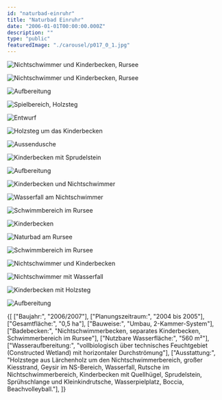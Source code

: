 ```yaml
---
id: "naturbad-einruhr"
title: "Naturbad Einruhr"
date: "2006-01-01T00:00:00.000Z"
description: ""
type: "public"
featuredImage: "./carousel/p017_0_1.jpg"
---
```


<Carousel>
<CarouselImage description="Nichtschwimmer und Kinderbecken, Rursee">

![Nichtschwimmer und Kinderbecken, Rursee](./carousel/p017_0_1.jpg)

</CarouselImage>
<CarouselImage description="Nichtschwimmer und Kinderbecken, Rursee">

![Nichtschwimmer und Kinderbecken, Rursee](./carousel/p017_0_2.jpg)

</CarouselImage>
<CarouselImage description="Aufbereitung">

![Aufbereitung](./carousel/p017_0_3.jpg)

</CarouselImage>
<CarouselImage description="Spielbereich, Holzsteg">

![Spielbereich, Holzsteg](./carousel/p017_0_4.jpg)

</CarouselImage>
<CarouselImage description="Entwurf">

![Entwurf](./carousel/p017_0_5.jpg)

</CarouselImage>
<CarouselImage description="Holzsteg um das Kinderbecken">

![Holzsteg um das Kinderbecken](./carousel/p017_0_6.jpg)

</CarouselImage>
<CarouselImage description="Aussendusche">

![Aussendusche](./carousel/p017_0_7.jpg)

</CarouselImage>
<CarouselImage description="Kinderbecken mit Sprudelstein">

![Kinderbecken mit Sprudelstein](./carousel/p017_0_8.jpg)

</CarouselImage>
<CarouselImage description="Aufbereitung">

![Aufbereitung](./carousel/p017_0_9.jpg)

</CarouselImage>
<CarouselImage description="Kinderbecken und Nichtschwimmer">

![Kinderbecken und Nichtschwimmer](./carousel/p017_0_10.jpg)

</CarouselImage>
<CarouselImage description="Wasserfall am Nichtschwimmer">

![Wasserfall am Nichtschwimmer](./carousel/p017_0_11.jpg)

</CarouselImage>
<CarouselImage description="Schwimmbereich im Rursee">

![Schwimmbereich im Rursee](./carousel/p017_0_12.jpg)

</CarouselImage>
<CarouselImage description="Kinderbecken">

![Kinderbecken](./carousel/p017_0_13.jpg)

</CarouselImage>
<CarouselImage description="Naturbad am Rursee">

![Naturbad am Rursee](./carousel/p017_0_14.jpg)

</CarouselImage>
<CarouselImage description="Schwimmbereich im Rursee">

![Schwimmbereich im Rursee](./carousel/p017_0_15.jpg)

</CarouselImage>
<CarouselImage description="Nichtschwimmer und Kinderbecken">

![Nichtschwimmer und Kinderbecken](./carousel/p017_0_16.jpg)

</CarouselImage>
<CarouselImage description="Nichtschwimmer mit Wasserfall">

![Nichtschwimmer mit Wasserfall](./carousel/p017_0_17.jpg)

</CarouselImage>
<CarouselImage description="Kinderbecken mit Holzsteg">

![Kinderbecken mit Holzsteg](./carousel/p017_0_18.jpg)

</CarouselImage>
<CarouselImage description="Aufbereitung">

![Aufbereitung](./carousel/p017_0_19.jpg)

</CarouselImage>
</Carousel>


<SpecificationsTable title="Technische Daten">
    {[
        ["Baujahr:", "2006/2007"],
        ["Planungszeitraum:", "2004 bis 2005"],
        ["Gesamtfläche:", "0,5 ha"],
        ["Bauweise:", "Umbau, 2-Kammer-System"],
        ["Badebecken:", "Nichtschwimmerbecken, separates Kinderbecken, Schwimmerbereich im Rursee"],
        ["Nutzbare Wasserfläche:", "560 m²"],
        ["Wasseraufbereitung:", "vollbiologisch über technisches Feuchtgebiet (Constructed Wetland) mit horizontaler Durchströmung"],
        ["Ausstattung:", "Holzstege aus Lärchenholz um den Nichtschwimmerbereich, großer Kiesstrand, Geysir im NS-Bereich, Wasserfall, Rutsche im Nichtschwimmerbereich, Kinderbecken mit Quellhügel, Sprudelstein, Sprühschlange und Kleinkindrutsche, Wasserpielplatz, Boccia, Beachvolleyball."],
    ]}
</SpecificationsTable>
